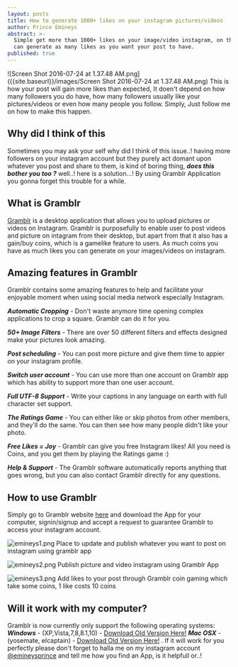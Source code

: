 ```yaml
---
layout: posts
title: How to generate 1000+ likes on your instagram pictures/videos
author: Prince Emineys
abstract: >-
  Simple get more than 1000+ likes on your image/video instagram, on this you
  can generate as many likes as you want your post to have.
published: true
---
```

![Screen Shot 2016-07-24 at 1.37.48 AM.png]({{site.baseurl}}/images/Screen Shot 2016-07-24 at 1.37.48 AM.png)
This is how your post will gain more likes than expected, It doen't depend on how many followers you do have, how many followers usually like your pictures/videos or even how many people you follow. Simply, Just follow me on how to make this happen.

## **Why did I think of this**
Sometimes you may ask your self why did I think of this issue..! having more followers on your instagram account but they purely act domant upon whatever you post and share to them, is kind of boring thing, **_does this bother you too ?_** well..! here is a solution...! By using Gramblr Application you gonna forget this trouble for a while.

## **What is Gramblr**
[Gramblr](http://gramblr.com/uploader/#home) is a desktop application that allows you to upload pictures or videos on Instagram. Gramblr is purposefully to enable user to post videos and picture on intagram from their desktop, but apart from that it also has a gain/buy coins, which is a gamelike feature to users. As much coins you have as much likes you can generate on your images/videos on instagram. 

## **Amazing features in Gramblr**
Gramblr contains some amazing features to help and facilitate your enjoyable moment when using social media network especially Instagram. 

_**Automatic Cropping**_ - 
Don't waste anymore time opening complex applications to crop a square. Gramblr can do it for you.

_**50+ Image Filters**_ - 
There are over 50 different filters and effects designed make your pictures look amazing.

_**Post scheduling**_ - 
You can post more picture and give them time to appier on your instagram profile.

_**Switch user account**_ - 
You can use more than one account on Gramblr app which has ability to support more than one user account.

_**Full UTF-8 Support**_ - 
Write your captions in any language on earth with full character set support.

_**The Ratings Game**_ - 
You can either like or skip photos from other members, and they'll do the same. You can then see how many people didn't like your photo.

_**Free Likes = Joy**_ - 
Gramblr can give you free Instagram likes! All you need is Coins, and you get them by playing the Ratings game :)

_**Help & Support**_ - 
The Gramblr software automatically reports anything that goes wrong, but you can also contact Gramblr directly for any questions.

## **How to use Gramblr**
Simply go to Gramblr website [here](http://gramblr.com/uploader/#home) and download the App for your computer, signin/signup and accept a request to guarantee Gramblr to access your instagram account.

![emineys1.png]({{site.baseurl}}/images/emineys1.png)
Place to update and publish whatever you want to post on instagram using gramblr app

![emineys2.png]({{site.baseurl}}/images/emineys2.png)
Publish picture and video instagram using Gramblr App 

![emineys3.png]({{site.baseurl}}/images/emineys3.png)
Add likes to your post through Gramblr coin gaming which take some coins, 1 like costs 10 coins

## **Will it work with my computer?**

Gramblr is now currently only support the following operating systems:
_**Windows**_ - (XP,Vista,7,8,8.1,10) - [Download Old Version Here!](http://gramblr.com/gramblr.zip)
_**Mac OSX**_ - (yosemate, elcaptain) - [Download Old Version Here!](http://gramblr.com/gramblr.dmg)
. If it will work for you perfectly please don't forget to halla me on my instagram account [@emineysprince](https://www.instagram.com/emineysprince/) and tell me how you find an App, is it helpfull or..!
